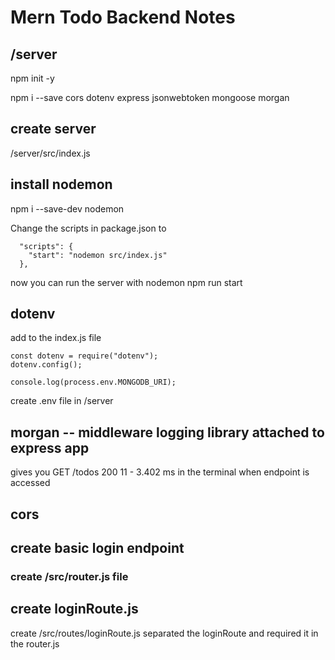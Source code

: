 # Mern Todo Backend Notes

## /server

npm init -y

npm i --save cors dotenv express jsonwebtoken mongoose morgan

## create server

/server/src/index.js

## install nodemon

npm i --save-dev nodemon

Change the scripts in package.json to

```
  "scripts": {
    "start": "nodemon src/index.js"
  },
```

now you can run the server with nodemon
npm run start

## dotenv

add to the index.js file

```
const dotenv = require("dotenv");
dotenv.config();

console.log(process.env.MONGODB_URI);
```

create .env file in /server

## morgan -- middleware logging library attached to express app

gives you GET /todos 200 11 - 3.402 ms in the terminal when endpoint is accessed

## cors

## create basic login endpoint

### create /src/router.js file

## create loginRoute.js

create /src/routes/loginRoute.js
separated the loginRoute and required it in the router.js

